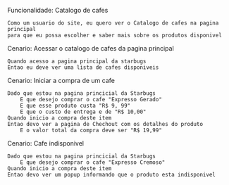 Funcionalidade: Catalogo de cafes

    Como um usuario do site, eu quero ver o Catalogo de cafes na pagina principal
    para que eu possa escolher e saber mais sobre os produtos disponivel

Cenario: Acessar o catalogo de cafes da pagina principal

    Quando acesso a pagina principal da starbugs
    Entao eu deve ver uma lista de cafes disponiveis

Cenario: Iniciar a compra de um cafe

    Dado que estou na pagina princicial da Starbugs
        E que desejo comprar o cafe "Expresso Gerado"
        E que esse produto custa "R$ 9, 99"
        E que o custo de entrega e de "R$ 10,00"
    Quando inicio a compra deste item
    Entao devo ver a pagina de Chechout com os detalhes do produto
        E o valor total da compra deve ser "R$ 19,99"

Cenario: Cafe indisponivel

    Dado que estou na pagina princicial da Starbugs
        E que desejo comprar o cafe "Expresso Cremoso"
    Quando inicio a compra deste item
    Entao devo ver um popup informando que o produto esta indisponivel 
